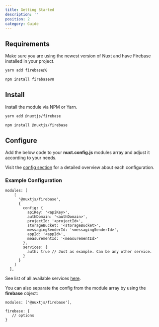 ```yaml
---
title: Getting Started
description: ''
position: 2
category: Guide
---
```


## Requirements

Make sure you are using the newest version of Nuxt and have Firebase installed in your project.

<code-group>
  <code-block label="Yarn" active>

```bash
yarn add firebase@8
```

  </code-block>
  <code-block label="NPM">

```bash
npm install firebase@8
```

  </code-block>
</code-group>

## Install

Install the module via NPM or Yarn.

<code-group>
  <code-block label="Yarn" active>

```bash
yarn add @nuxtjs/firebase
```

  </code-block>
  <code-block label="NPM">

```bash
npm install @nuxtjs/firebase
```

  </code-block>
</code-group>

## Configure

Add the below code to your **nuxt.config.js** modules array and adjust it according to your needs.

Visit the [config section](/guide/options#config) for a detailed overview about each configuration.

### Example Configuration

```js[nuxt.config.js]
modules: [
    [
      '@nuxtjs/firebase',
      {
        config: {
          apiKey: '<apiKey>',
          authDomain: '<authDomain>',
          projectId: '<projectId>',
          storageBucket: '<storageBucket>',
          messagingSenderId: '<messagingSenderId>',
          appId: '<appId>',
          measurementId: '<measurementId>'
        },
        services: {
          auth: true // Just as example. Can be any other service.
        }
      }
    ]
  ],
```

See list of all available services [here](/guide/options#services).

You can also separate the config from the module array by using the **firebase** object:

```js[nuxt.config.js]
modules: ['@nuxtjs/firebase'],

firebase: {
   // options
}
```
